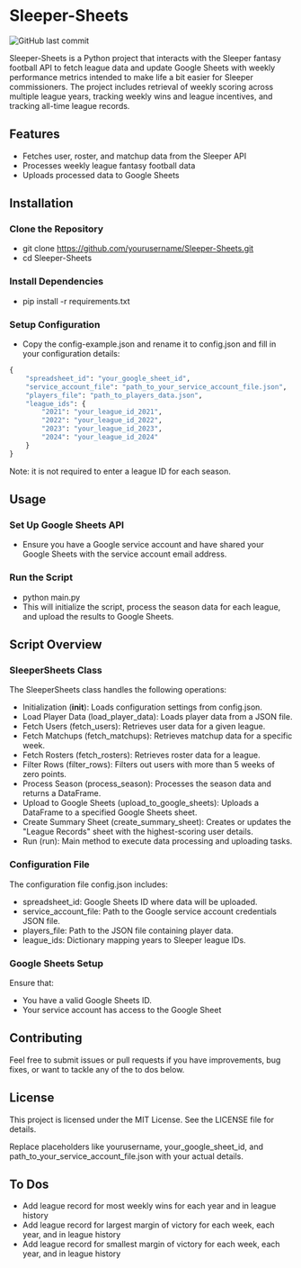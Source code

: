# Sleeper-Sheets

![GitHub last commit](https://img.shields.io/github/last-commit/oldman-gg/Sleeper-Sheets)

Sleeper-Sheets is a Python project that interacts with the Sleeper fantasy football API to fetch league data and update Google Sheets with weekly performance metrics intended to make life a bit easier for Sleeper commissioners. The project includes retrieval of weekly scoring across multiple league years, tracking weekly wins and league incentives, and tracking all-time league records.

## Features
- Fetches user, roster, and matchup data from the Sleeper API
- Processes weekly league fantasy football data
- Uploads processed data to Google Sheets

## Installation
### Clone the Repository
- git clone https://github.com/yourusername/Sleeper-Sheets.git
- cd Sleeper-Sheets

### Install Dependencies
- pip install -r requirements.txt 

### Setup Configuration
- Copy the config-example.json and rename it to config.json and fill in your configuration details:
```python
{
    "spreadsheet_id": "your_google_sheet_id",
    "service_account_file": "path_to_your_service_account_file.json",
    "players_file": "path_to_players_data.json",
    "league_ids": {
        "2021": "your_league_id_2021",
        "2022": "your_league_id_2022",
        "2023": "your_league_id_2023",
        "2024": "your_league_id_2024"
    }
}
```
Note: it is not required to enter a league ID for each season. 
## Usage
### Set Up Google Sheets API
- Ensure you have a Google service account and have shared your Google Sheets with the service account email address.

### Run the Script
- python main.py 
- This will initialize the script, process the season data for each league, and upload the results to Google Sheets.

## Script Overview

### SleeperSheets Class
The SleeperSheets class handles the following operations:

- Initialization (__init__): Loads configuration settings from config.json.
- Load Player Data (load_player_data): Loads player data from a JSON file.
- Fetch Users (fetch_users): Retrieves user data for a given league.
- Fetch Matchups (fetch_matchups): Retrieves matchup data for a specific week.
- Fetch Rosters (fetch_rosters): Retrieves roster data for a league.
- Filter Rows (filter_rows): Filters out users with more than 5 weeks of zero points.
- Process Season (process_season): Processes the season data and returns a DataFrame.
- Upload to Google Sheets (upload_to_google_sheets): Uploads a DataFrame to a specified Google Sheets sheet.
- Create Summary Sheet (create_summary_sheet): Creates or updates the "League Records" sheet with the highest-scoring user details.
- Run (run): Main method to execute data processing and uploading tasks.

### Configuration File

The configuration file config.json includes:
- spreadsheet_id: Google Sheets ID where data will be uploaded.
- service_account_file: Path to the Google service account credentials JSON file.
- players_file: Path to the JSON file containing player data.
- league_ids: Dictionary mapping years to Sleeper league IDs.
### Google Sheets Setup

Ensure that:

- You have a valid Google Sheets ID.
- Your service account has access to the Google Sheet

## Contributing
Feel free to submit issues or pull requests if you have improvements, bug fixes, or want to tackle any of the to dos below.

## License
This project is licensed under the MIT License. See the LICENSE file for details.

Replace placeholders like yourusername, your_google_sheet_id, and path_to_your_service_account_file.json with your actual details.

## To Dos
- Add league record for most weekly wins for each year and in league history
- Add league record for largest margin of victory for each week, each year, and in league history
- Add league record for smallest margin of victory for each week, each year, and in league history